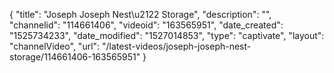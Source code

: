 {
    "title": "Joseph Joseph Nest\u2122  Storage",
    "description": "",
    "channelid": "114661406",
    "videoid": "163565951",
    "date_created": "1525734233",
    "date_modified": "1527014853",
    "type": "captivate",
    "layout": "channelVideo",
    "url": "\/latest-videos\/joseph-joseph-nest-storage\/114661406-163565951"
}